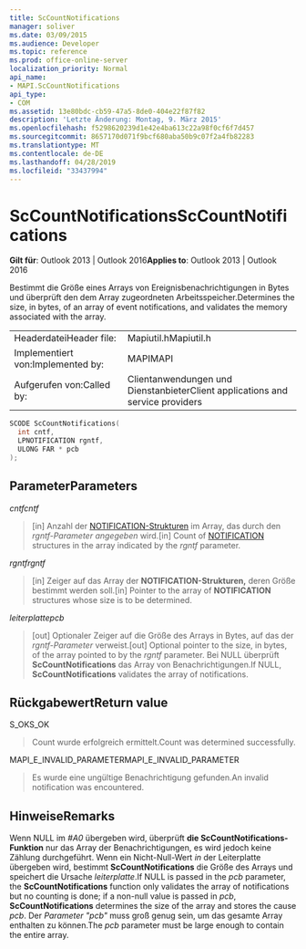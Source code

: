 ```yaml
---
title: ScCountNotifications
manager: soliver
ms.date: 03/09/2015
ms.audience: Developer
ms.topic: reference
ms.prod: office-online-server
localization_priority: Normal
api_name:
- MAPI.ScCountNotifications
api_type:
- COM
ms.assetid: 13e80bdc-cb59-47a5-8de0-404e22f87f82
description: 'Letzte Änderung: Montag, 9. März 2015'
ms.openlocfilehash: f5298620239d1e42e4ba613c22a98f0cf6f7d457
ms.sourcegitcommit: 8657170d071f9bcf680aba50b9c07f2a4fb82283
ms.translationtype: MT
ms.contentlocale: de-DE
ms.lasthandoff: 04/28/2019
ms.locfileid: "33437994"
---
```

# <a name="sccountnotifications"></a><span data-ttu-id="01600-103">ScCountNotifications</span><span class="sxs-lookup"><span data-stu-id="01600-103">ScCountNotifications</span></span>

  
  
<span data-ttu-id="01600-104">**Gilt für**: Outlook 2013 | Outlook 2016</span><span class="sxs-lookup"><span data-stu-id="01600-104">**Applies to**: Outlook 2013 | Outlook 2016</span></span> 
  
<span data-ttu-id="01600-105">Bestimmt die Größe eines Arrays von Ereignisbenachrichtigungen in Bytes und überprüft den dem Array zugeordneten Arbeitsspeicher.</span><span class="sxs-lookup"><span data-stu-id="01600-105">Determines the size, in bytes, of an array of event notifications, and validates the memory associated with the array.</span></span>
  
|||
|:-----|:-----|
|<span data-ttu-id="01600-106">Headerdatei</span><span class="sxs-lookup"><span data-stu-id="01600-106">Header file:</span></span>  <br/> |<span data-ttu-id="01600-107">Mapiutil.h</span><span class="sxs-lookup"><span data-stu-id="01600-107">Mapiutil.h</span></span>  <br/> |
|<span data-ttu-id="01600-108">Implementiert von:</span><span class="sxs-lookup"><span data-stu-id="01600-108">Implemented by:</span></span>  <br/> |<span data-ttu-id="01600-109">MAPI</span><span class="sxs-lookup"><span data-stu-id="01600-109">MAPI</span></span>  <br/> |
|<span data-ttu-id="01600-110">Aufgerufen von:</span><span class="sxs-lookup"><span data-stu-id="01600-110">Called by:</span></span>  <br/> |<span data-ttu-id="01600-111">Clientanwendungen und Dienstanbieter</span><span class="sxs-lookup"><span data-stu-id="01600-111">Client applications and service providers</span></span>  <br/> |
   
```cpp
SCODE ScCountNotifications(
  int cntf,
  LPNOTIFICATION rgntf,
  ULONG FAR * pcb
);
```

## <a name="parameters"></a><span data-ttu-id="01600-112">Parameter</span><span class="sxs-lookup"><span data-stu-id="01600-112">Parameters</span></span>

 <span data-ttu-id="01600-113">_cntf_</span><span class="sxs-lookup"><span data-stu-id="01600-113">_cntf_</span></span>
  
> <span data-ttu-id="01600-114">[in] Anzahl der [NOTIFICATION-Strukturen](notification.md) im Array, das durch den  _rgntf-Parameter angegeben_ wird.</span><span class="sxs-lookup"><span data-stu-id="01600-114">[in] Count of [NOTIFICATION](notification.md) structures in the array indicated by the  _rgntf_ parameter.</span></span> 
    
 <span data-ttu-id="01600-115">_rgntf_</span><span class="sxs-lookup"><span data-stu-id="01600-115">_rgntf_</span></span>
  
> <span data-ttu-id="01600-116">[in] Zeiger auf das Array der **NOTIFICATION-Strukturen,** deren Größe bestimmt werden soll.</span><span class="sxs-lookup"><span data-stu-id="01600-116">[in] Pointer to the array of **NOTIFICATION** structures whose size is to be determined.</span></span> 
    
 <span data-ttu-id="01600-117">_leiterplatte_</span><span class="sxs-lookup"><span data-stu-id="01600-117">_pcb_</span></span>
  
> <span data-ttu-id="01600-118">[out] Optionaler Zeiger auf die Größe des Arrays in Bytes, auf das der  _rgntf-Parameter_ verweist.</span><span class="sxs-lookup"><span data-stu-id="01600-118">[out] Optional pointer to the size, in bytes, of the array pointed to by the  _rgntf_ parameter.</span></span> <span data-ttu-id="01600-119">Bei NULL überprüft **ScCountNotifications** das Array von Benachrichtigungen.</span><span class="sxs-lookup"><span data-stu-id="01600-119">If NULL, **ScCountNotifications** validates the array of notifications.</span></span> 
    
## <a name="return-value"></a><span data-ttu-id="01600-120">Rückgabewert</span><span class="sxs-lookup"><span data-stu-id="01600-120">Return value</span></span>

<span data-ttu-id="01600-121">S_OK</span><span class="sxs-lookup"><span data-stu-id="01600-121">S_OK</span></span>
  
> <span data-ttu-id="01600-122">Count wurde erfolgreich ermittelt.</span><span class="sxs-lookup"><span data-stu-id="01600-122">Count was determined successfully.</span></span>
    
<span data-ttu-id="01600-123">MAPI_E_INVALID_PARAMETER</span><span class="sxs-lookup"><span data-stu-id="01600-123">MAPI_E_INVALID_PARAMETER</span></span>
  
> <span data-ttu-id="01600-124">Es wurde eine ungültige Benachrichtigung gefunden.</span><span class="sxs-lookup"><span data-stu-id="01600-124">An invalid notification was encountered.</span></span>
    
## <a name="remarks"></a><span data-ttu-id="01600-125">Hinweise</span><span class="sxs-lookup"><span data-stu-id="01600-125">Remarks</span></span>

<span data-ttu-id="01600-126">Wenn NULL im  _#A0_ übergeben wird, überprüft **die ScCountNotifications-Funktion** nur das Array der Benachrichtigungen, es wird jedoch keine Zählung durchgeführt. Wenn ein Nicht-Null-Wert  _in_ der Leiterplatte übergeben wird, bestimmt **ScCountNotifications** die Größe des Arrays und speichert die Ursache  _leiterplatte_.</span><span class="sxs-lookup"><span data-stu-id="01600-126">If NULL is passed in the  _pcb_ parameter, the **ScCountNotifications** function only validates the array of notifications but no counting is done; if a non-null value is passed in  _pcb_, **ScCountNotifications** determines the size of the array and stores the cause  _pcb_.</span></span> <span data-ttu-id="01600-127">Der  _Parameter "pcb"_ muss groß genug sein, um das gesamte Array enthalten zu können.</span><span class="sxs-lookup"><span data-stu-id="01600-127">The  _pcb_ parameter must be large enough to contain the entire array.</span></span> 
  

